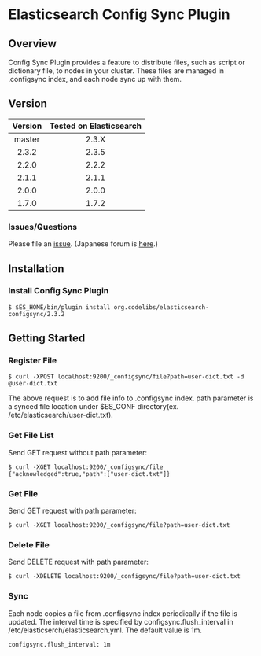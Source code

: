 Elasticsearch Config Sync Plugin
=======================

## Overview

Config Sync Plugin provides a feature to distribute files, such as script or dictionary file, to nodes in your cluster.
These files are managed in .configsync index, and each node sync up with them.

## Version

| Version   | Tested on Elasticsearch |
|:---------:|:-----------------------:|
| master    | 2.3.X                   |
| 2.3.2     | 2.3.5                   |
| 2.2.0     | 2.2.2                   |
| 2.1.1     | 2.1.1                   |
| 2.0.0     | 2.0.0                   |
| 1.7.0     | 1.7.2                   |

### Issues/Questions

Please file an [issue](https://github.com/codelibs/elasticsearch-configsync/issues "issue").
(Japanese forum is [here](https://github.com/codelibs/codelibs-ja-forum "here").)

## Installation

### Install Config Sync Plugin

    $ $ES_HOME/bin/plugin install org.codelibs/elasticsearch-configsync/2.3.2

## Getting Started

### Register File

    $ curl -XPOST localhost:9200/_configsync/file?path=user-dict.txt -d @user-dict.txt

The above request is to add file info to .configsync index.
path parameter is a synced file location under $ES_CONF directory(ex. /etc/elasticsearch/user-dict.txt).

### Get File List

Send GET request without path parameter:

    $ curl -XGET localhost:9200/_configsync/file
    {"acknowledged":true,"path":["user-dict.txt"]}

### Get File

Send GET request with path parameter:

    $ curl -XGET localhost:9200/_configsync/file?path=user-dict.txt

### Delete File

Send DELETE request with path parameter:

    $ curl -XDELETE localhost:9200/_configsync/file?path=user-dict.txt

### Sync

Each node copies a file from .configsync index periodically if the file is updated.
The interval time is specified by configsync.flush_interval in /etc/elasticserch/elasticsearch.yml.
The default value is 1m.

    configsync.flush_interval: 1m
